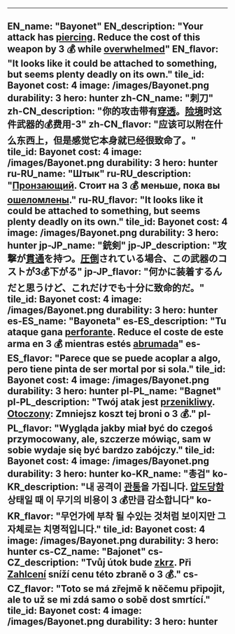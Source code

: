 ---

EN_name: "Bayonet"
EN_description: "Your attack has <u>piercing</u>. Reduce the cost of this weapon by 3 💰 while <u>overwhelmed</u>"
EN_flavor: "It looks like it could be attached to something, but seems plenty deadly on its own."
tile_id: Bayonet
cost: 4
image: /images/Bayonet.png
durability: 3
hero: hunter
zh-CN_name: "刺刀"
zh-CN_description: "你的攻击带有<u>穿透</u>。<u>险境</u>时这件武器的💰费用-3"
zh-CN_flavor: "应该可以附在什么东西上，但是感觉它本身就已经很致命了。"
tile_id: Bayonet
cost: 4
image: /images/Bayonet.png
durability: 3
hero: hunter
ru-RU_name: "Штык"
ru-RU_description: "<u>Пронзающий</u>. Стоит на 3 💰 меньше, пока вы <u>ошеломлены</u>."
ru-RU_flavor: "It looks like it could be attached to something, but seems plenty deadly on its own."
tile_id: Bayonet
cost: 4
image: /images/Bayonet.png
durability: 3
hero: hunter
jp-JP_name: "銃剣"
jp-JP_description: "攻撃が<u>貫通</u>を持つ。<u>圧倒</u>されている場合、この武器のコストが3💰下がる"
jp-JP_flavor: "何かに装着するんだと思うけど、これだけでも十分に致命的だ。"
tile_id: Bayonet
cost: 4
image: /images/Bayonet.png
durability: 3
hero: hunter
es-ES_name: "Bayoneta"
es-ES_description: "Tu ataque gana <u>perforante</u>. Reduce el coste de este arma en 3 💰 mientras estés <u>abrumada</u>"
es-ES_flavor: "Parece que se puede acoplar a algo, pero tiene pinta de ser mortal por si sola."
tile_id: Bayonet
cost: 4
image: /images/Bayonet.png
durability: 3
hero: hunter
pl-PL_name: "Bagnet"
pl-PL_description: "Twój atak jest <u>przenikliwy</u>. <u>Otoczony</u>: Zmniejsz koszt tej broni o 3 💰."
pl-PL_flavor: "Wygląda jakby miał być do czegoś przymocowany, ale, szczerze mówiąc, sam w sobie wydaje się być bardzo zabójczy."
tile_id: Bayonet
cost: 4
image: /images/Bayonet.png
durability: 3
hero: hunter
ko-KR_name: "총검"
ko-KR_description: "내 공격이 <u>관통</u>을 가집니다. <u>압도당함</u> 상태일 때 이 무기의 비용이 3 💰만큼 감소합니다"
ko-KR_flavor: "무언가에 부착 될 수있는 것처럼 보이지만 그 자체로는 치명적입니다."
tile_id: Bayonet
cost: 4
image: /images/Bayonet.png
durability: 3
hero: hunter
cs-CZ_name: "Bajonet"
cs-CZ_description: "Tvůj útok bude <u>zkrz</u>. Při <u>Zahlcení</u> sníží cenu této zbraně o 3 💰."
cs-CZ_flavor: "Toto se má zřejmě k něčemu připojit, ale to už se mi zdá samo o sobě dost smrtící."
tile_id: Bayonet
cost: 4
image: /images/Bayonet.png
durability: 3
hero: hunter
---
